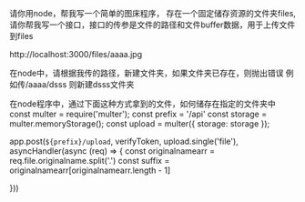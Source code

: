 

请你用node，帮我写一个简单的图床程序， 存在一个固定储存资源的文件夹files,请你帮我写一个接口，接口的传参是文件的路径和文件buffer数据，用于上传文件到files



http://localhost:3000/files/aaaa.jpg

在node中，请根据我传的路径，新建文件夹，如果文件夹已存在，则抛出错误
例如传/aaaa/dsss 则新建dsss文件夹

在node程序中，通过下面这种方式拿到的文件，如何储存在指定的文件夹中
const multer = require('multer');
const prefix = '/api'
const storage = multer.memoryStorage();
const upload = multer({ storage: storage });

app.post(`${prefix}/upload`, verifyToken, upload.single('file'), asyncHandler(async (req) => {
    const originalnamearr = req.file.originalname.split('.')
    const suffix = originalnamearr[originalnamearr.length - 1]

}))